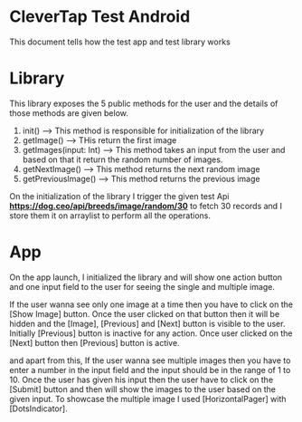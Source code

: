 # CleverTap Test Android

This document tells how the test app and test library works

# Library

This library exposes the 5 public methods for the user and the details of those methods are given below.
1. init() --> This method is responsible for initialization of the library
2. getImage() --> THis return the first image
3. getImages(input: Int) --> This method takes an input from the user and based on that it return the random number of images.
4. getNextImage() --> This method returns the next random image
5. getPreviousImage() --> This method returns the previous image

On the initialization of the library I trigger the given test Api **https://dog.ceo/api/breeds/image/random/30** to fetch 30 records and I store them it on arraylist to perform all the operations.

# App

On the app launch, I initialized the library and will show one action button and one input field to the user for seeing the single and multiple image.

If the user wanna see only one image at a time then you have to click on the [Show Image] button. Once the user clicked on that button then it will be hidden and the [Image], [Previous] and [Next] button is visible to the user.
Initially [Previous] button is inactive for any action. Once user clicked on the [Next] button then [Previous] button is active.

and apart from this, If the user wanna see multiple images then you have to enter a number in the input field and the input should be in the range of 1 to 10.
Once the user has given his input then the user have to click on the [Submit] button and then will show the images to the user based on the given input. To showcase the multiple image I used [HorizontalPager] with [DotsIndicator]. 